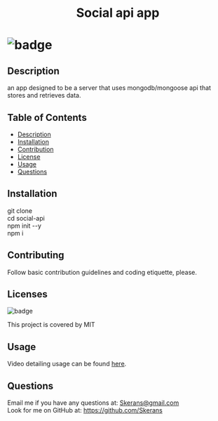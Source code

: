 <h1 align="center"> Social api app <h1>

![badge](https://img.shields.io/badge/license-MIT-blue)

## Description
an app designed to be a server that uses mongodb/mongoose api that stores and retrieves data.

## Table of Contents
- [Description](#description) 
- [Installation](#installation)
- [Contribution](#contribution)
- [License](#license)
- [Usage](#usage)
- [Questions](#questions)

## Installation
git clone </br>
cd social-api</br>
npm init --y </br>
npm i </br>


## Contributing
Follow basic contribution guidelines and coding etiquette, please.

## Licenses 
![badge](https://img.shields.io/badge/license-MIT-blue)</br>

This project is covered by MIT

## Usage
Video detailing usage can be found [here](https://drive.google.com/file/d/1BBZsW2vHMINC_mHpGRvKprejqrJDElpy/view "Program Demo").


## Questions
Email me if you have any questions at: Skerans@gmail.com</br>
Look for me on GitHub at: https://github.com/Skerans
